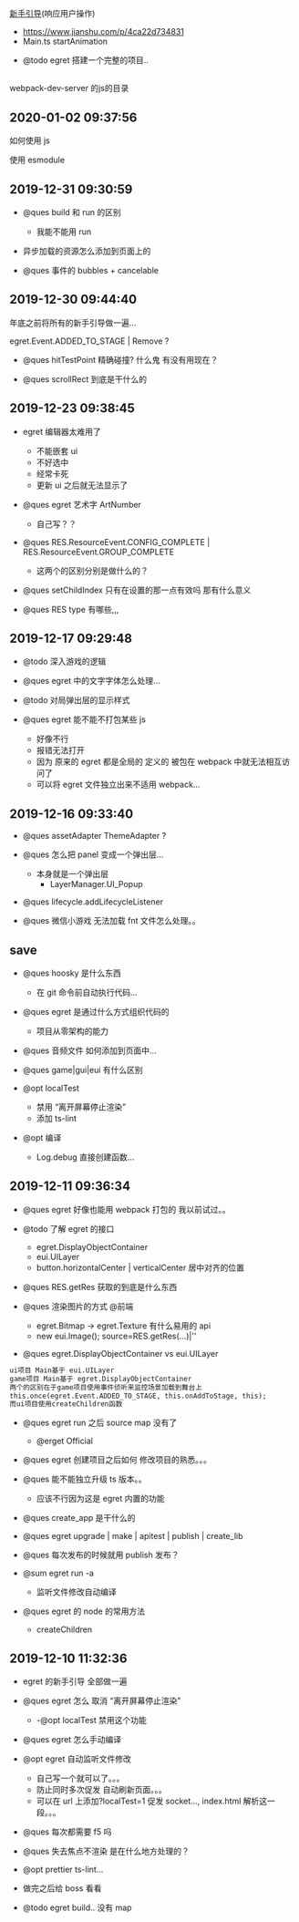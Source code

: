 [新手引导](https://developer.egret.com/cn/docs/page/136)(响应用户操作)

- https://www.jianshu.com/p/4ca22d734831
- Main.ts startAnimation

* @todo egret 搭建一个完整的项目..

## 

webpack-dev-server 的js的目录



## 2020-01-02 09:37:56



如何使用 js

使用 esmodule

## 2019-12-31 09:30:59

- @ques build 和 run 的区别

  - 我能不能用 run

- 异步加载的资源怎么添加到页面上的

- @ques 事件的 bubbles + cancelable

## 2019-12-30 09:44:40

年底之前将所有的新手引导做一遍...

egret.Event.ADDED_TO_STAGE | Remove ?

- @ques hitTestPoint 精确碰撞? 什么鬼 有没有用现在？

- @ques scrollRect 到底是干什么的

## 2019-12-23 09:38:45

- egret 编辑器太难用了

  - 不能嵌套 ui
  - 不好选中
  - 经常卡死
  - 更新 ui 之后就无法显示了

- @ques egret 艺术字 ArtNumber

  - 自己写？？

- @ques RES.ResourceEvent.CONFIG_COMPLETE | RES.ResourceEvent.GROUP_COMPLETE

  - 这两个的区别分别是做什么的？

- @ques setChildIndex 只有在设置的那一点有效吗 那有什么意义

- @ques RES type 有哪些,,,

## 2019-12-17 09:29:48

- @todo 深入游戏的逻辑

- @ques egret 中的文字字体怎么处理...

- @todo 对局弹出层的显示样式

- @ques egret 能不能不打包某些 js
  - 好像不行
  - 报错无法打开
  - 因为 原来的 egret 都是全局的 定义的 被包在 webpack 中就无法相互访问了
  - 可以将 egret 文件独立出来不适用 webpack...

## 2019-12-16 09:33:40

- @ques assetAdapter ThemeAdapter ?

- @ques 怎么把 panel 变成一个弹出层...
  - 本身就是一个弹出层
    - LayerManager.UI_Popup

* @ques lifecycle.addLifecycleListener

* @ques 微信小游戏 无法加载 fnt 文件怎么处理。。

## save

- @ques hoosky 是什么东西

  - 在 git 命令前自动执行代码...

- @ques egret 是通过什么方式组织代码的

  - 项目从零架构的能力

- @ques 音频文件 如何添加到页面中...

- @ques game|gui|eui 有什么区别

- @opt localTest

  - 禁用 “离开屏幕停止渲染”
  - 添加 ts-lint

- @opt 编译
  - Log.debug 直接创建函数...

## 2019-12-11 09:36:34

- @ques egret 好像也能用 webpack 打包的 我以前试过。。

- @todo 了解 egret 的接口

  - egret.DisplayObjectContainer
  - eui.UILayer
  - button.horizontalCenter | verticalCenter 居中对齐的位置

- @ques RES.getRes 获取的到底是什么东西

* @ques 渲染图片的方式 @前端

  - egret.Bitmap -> egret.Texture 有什么易用的 api
  - new eui.Image(); source=RES.getRes(...)|''

- @ques egret.DisplayObjectContainer vs eui.UILayer

```txt
ui项目 Main基于 eui.UILayer
game项目 Main基于 egret.DisplayObjectContainer
两个的区别在于game项目使用事件侦听来监控场景加载到舞台上
this.once(egret.Event.ADDED_TO_STAGE, this.onAddToStage, this);
而ui项目使用createChildren函数
```

- @ques egret run 之后 source map 没有了

  - @erget Official

- @ques egret 创建项目之后如何 修改项目的熟悉。。。

- @ques 能不能独立升级 ts 版本。。

  - 应该不行因为这是 egret 内置的功能

* @ques create_app 是干什么的

* @ques egret upgrade | make | apitest | publish | create_lib

* @ques 每次发布的时候就用 publish 发布？

* @sum egret run -a

  - 监听文件修改自动编译

* @ques egret 的 node 的常用方法
  - createChildren

## 2019-12-10 11:32:36

- egret 的新手引导 全部做一遍

* @ques egret 怎么 取消 “离开屏幕停止渲染”

  - -@opt localTest 禁用这个功能

* @ques egret 怎么手动编译

* @opt egret 自动监听文件修改

  - 自己写一个就可以了。。。
  - 防止同时多次促发 自动刷新页面。。。
  - 可以在 url 上添加?localTest=1 促发 socket..., index.html 解析这一段。。。

* @ques 每次都需要 f5 吗

* @ques 失去焦点不渲染 是在什么地方处理的？

* @opt prettier ts-lint...

- 做完之后给 boss 看看

* @todo egret build.. 没有 map
